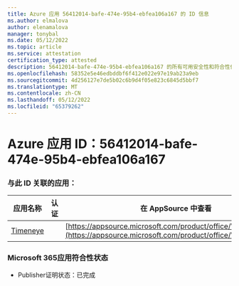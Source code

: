 ```yaml
---
title: Azure 应用 56412014-bafe-474e-95b4-ebfea106a167 的 ID 信息
ms.author: elmalova
author: elenamalova
manager: tonybal
ms.date: 05/12/2022
ms.topic: article
ms.service: attestation
certification_type: attested
description: 56412014-bafe-474e-95b4-ebfea106a167 的所有可用安全性和符合性信息。
ms.openlocfilehash: 58352e5e46edbddbf6f412e022e97e19ab23a9eb
ms.sourcegitcommit: 4d256127e7de5b02c6b9d4f05e823c6845d5bbf7
ms.translationtype: MT
ms.contentlocale: zh-CN
ms.lasthandoff: 05/12/2022
ms.locfileid: "65379262"
---
```

# <a name="azure-app-id-56412014-bafe-474e-95b4-ebfea106a167"></a>Azure 应用 ID：56412014-bafe-474e-95b4-ebfea106a167


### <a name="apps-associated-with-this-id"></a>与此 ID 关联的应用：
| **应用名称** | **认证** | **在 AppSource 中查看** |
|--------------|---------------|-----------------------|
| [Timeneye](../forward/WA200001950.md) |  | [https://appsource.microsoft.com/product/office/WA200001950](https://appsource.microsoft.com/product/office/WA200001950) |

### <a name="microsoft-365-app-compliance-status"></a>Microsoft 365应用符合性状态
- Publisher证明状态：已完成
